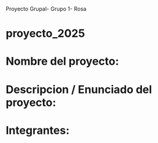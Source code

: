 Proyecto Grupal- Grupo 1- Rosa

# proyecto_2025

# Nombre del proyecto:

# Descripcion / Enunciado del proyecto: 

# Integrantes:
